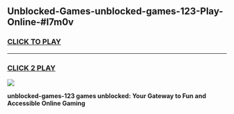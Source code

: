 
## Unblocked-Games-unblocked-games-123-Play-Online-#l7m0v
<h3>
<a href="https://premium.freeplayer.one?title=unblocked-games-123&ref=27F">CLICK TO PLAY</a></h3>
<hr>

<h3>
<a href="https://premium.freeplayer.one?title=unblocked-games-123&ref=27F">CLICK 2 PLAY</a>
  
</h3>

<a href="https://premium.freeplayer.one?title=unblocked-games-123&ref=27F"><img src="https://clearcache.store/games.png"></a>


**unblocked-games-123 games unblocked: Your Gateway to Fun and Accessible Online Gaming**
